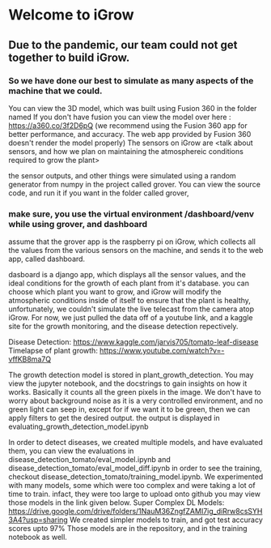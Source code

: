 # Welcome to iGrow

## Due to the pandemic, our team could not get together to build iGrow. 
### So we have done our best to simulate as many aspects of the machine that we could.

You can view the 3D model, which was built using Fusion 360 in the folder named <insert name of folder>
If you don't have fusion you can view the model over here : https://a360.co/3f2D6pQ 
(we recommend using the Fusion 360 app for better performance, and accuracy.
The web app provided by Fusion 360 doesn't render the model properly)
The sensors on iGrow are <talk about sensors, and how we plan on maintaining the atmosphereic conditions required to grow the plant>


the sensor outputs, and other things were simulated using a random generator from numpy in the project called grover.
You can view the source code, and run it if you want in the folder called grover, 

### make sure, you use the virtual environment /dashboard/venv while using grover, and dashboard
assume that the grover app is the raspberry pi on iGrow, which collects all the values from the various sensors on the machine,
and sends it to the web app, called dashboard.

dasboard is a django app, which displays all the sensor values, and the ideal conditions for the growth of each plant from it's database.
you can choose which plant you want to grow, and iGrow will modify the atmospheric conditions inside of itself to ensure that the plant
is healthy, unfortunately, we couldn't simulate the live telecast from the camera atop iGrow.
For now, we just pulled the data off of a youtube link, and a kaggle site for the growth monitoring, and the disease detection repectively.

Disease Detection: https://www.kaggle.com/jarvis705/tomato-leaf-disease
Timelapse of plant growth: https://www.youtube.com/watch?v=-vffKB8ma7Q

The growth detection model is stored in plant_growth_detection. You may view the jupyter notebook, and the docstrings
to gain insights on how it works. Basically it counts all the green pixels in the image. We don't have to worry about background noise
as it is a very controlled environment, and no green light can seep in, except for if we want it to be green, 
then we can apply filters to get the desired output.
the output is displayed in evaluating_growth_detection_model.ipynb



In order to detect diseases, we created multiple models, and have evaluated them,
you can view the evaluations in disease_detection_tomato/eval_model.ipynb and disease_detection_tomato/eval_model_diff.ipynb
in order to see the training, checkout disease_detection_tomato/training_model.ipynb. We experimented with many models, 
some which were too complex and were taking a lot of time to train. infact, they were too large to upload onto github
you may view those models in the link given below.
Super Complex DL Models: https://drive.google.com/drive/folders/1NauM36ZngfZAMI7ig_diRrw8csSYH3A4?usp=sharing
We created simpler models to train, and got test accuracy scores upto 97%
Those models are in the repository, and in the training notebook as well.
